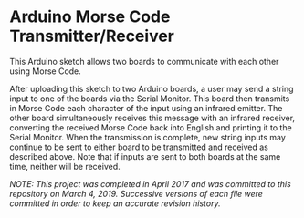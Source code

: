 # Arduino Morse Code Transmitter/Receiver


This Arduino sketch allows two boards to communicate with each other using Morse Code.

After uploading this sketch to two Arduino boards, a user may send a string input to one of the boards via the Serial Monitor. This board then transmits in Morse Code each character of the input using an infrared emitter. The other board simultaneously receives this message with an infrared receiver, converting the received Morse Code back into English and printing it to the Serial Monitor. When the transmission is complete, new string inputs may continue to be sent to either board to be transmitted and received as described above. Note that if inputs are sent to both boards at the same time, neither will be received.


*NOTE: This project was completed in April 2017 and was committed to this repository on March 4, 2019. Successive versions of each file were committed in order to keep an accurate revision history.*

